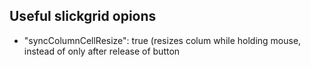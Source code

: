 ## Useful slickgrid opions
- "syncColumnCellResize": true  (resizes colum while holding mouse, instead of only after release of button
